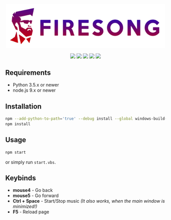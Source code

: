 <p align="center">
  <img src="https://github.com/FireMax12/FireSong/blob/master/static/long.png" width="500" />
</p>

<p align="center">
  <img src="https://badges.frapsoft.com/os/v2/open-source.png?v=103" />
  <img src="https://img.shields.io/badge/PRs-welcome-brightgreen.svg" />
  <img src="https://img.shields.io/github/package-json/v/FireMax12/FireSong.svg" />
  <img src="https://img.shields.io/github/languages/code-size/FireMax12/FireSong.svg" />
  <img src="https://img.shields.io/github/license/FireMax12/FireSong.svg" />
</p>

## Requirements
* Python 3.5.x or newer
* node.js 9.x or newer

## Installation
```bash
npm --add-python-to-path='true' --debug install --global windows-build-tools
npm install
```

## Usage
```bash
npm start
```
or simply run `start.vbs`.

## Keybinds
* **mouse4** - Go back
* **mouse5** - Go forward
* **Ctrl + Space** - Start/Stop music _(It also works, when the main window is minimized!)_
* **F5** - Reload page
